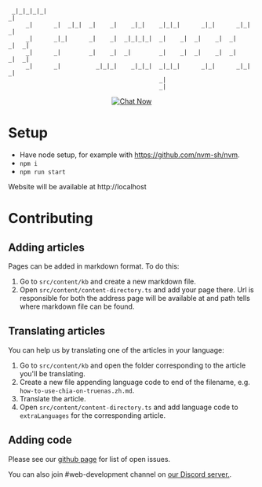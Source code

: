 ```
                                                                             
 _|_|_|_|_|                                                              _|  
     _|      _|  _|_|  _|    _|    _|_|    _|_|_|      _|_|      _|_|    _|  
     _|      _|_|      _|    _|  _|_|_|_|  _|    _|  _|    _|  _|    _|  _|  
     _|      _|        _|    _|  _|        _|    _|  _|    _|  _|    _|  _|  
     _|      _|          _|_|_|    _|_|_|  _|_|_|      _|_|      _|_|    _|  
                                           _|                                
                                           _|                                
```

<p align="center">
 <a href="https://discord.com/invite/hWwAfGFyBz"><img alt="Chat Now" src="https://badgen.net/discord/members/Q3St5fPETd/?icon=discord&label=Join%20the%20TruePool%20Community" /></a>
</p>

# Setup
- Have node setup, for example with https://github.com/nvm-sh/nvm.
- `npm i`
- `npm run start`

Website will be available at http://localhost

# Contributing

## Adding articles

Pages can be added in markdown format.
To do this: 
1. Go to `src/content/kb` and create a new markdown file.
2. Open `src/content/content-directory.ts` and add your page there. Url is responsible for both the address page will be available at and path tells where markdown file can be found.

## Translating articles

You can help us by translating one of the articles in your language:

1. Go to `src/content/kb` and open the folder corresponding to the article you'll be translating.
2. Create a new file appending language code to end of the filename, e.g. `how-to-use-chia-on-truenas.zh.md`.
3. Translate the article.
4. Open `src/content/content-directory.ts` and add language code to `extraLanguages` for the corresponding article.

## Adding code
Please see our [github page](https://github.com/truepool/website/issues) for list of open issues.

You can also join #web-development channel on [our Discord server.](https://discord.gg/rkew3ESE5K).
